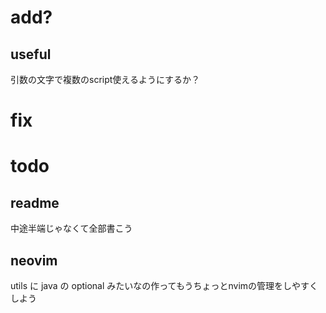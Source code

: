 # add?

## useful

引数の文字で複数のscript使えるようにするか？

# fix

# todo

## readme

中途半端じゃなくて全部書こう

## neovim

utils に java の optional みたいなの作ってもうちょっとnvimの管理をしやすくしよう
